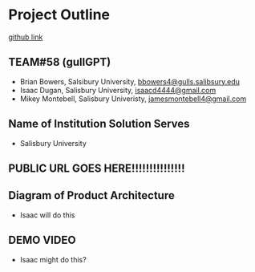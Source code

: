 # Project Outline
[github link](https://github.com/idugan100/gullGPT)
## TEAM#58 (gullGPT)
- Brian Bowers, Salsibury University, bbowers4@gulls.salibsury.edu
- Isaac Dugan, Salisbury University, isaacd4444@gmail.com
- Mikey Montebell, Salisbury Univeristy, jamesmontebell4@gmail.com 
## Name of Institution Solution Serves
- Salisbury University
## PUBLIC URL GOES HERE!!!!!!!!!!!!!!!
## Diagram of Product Architecture
- Isaac will do this
## DEMO VIDEO
- Isaac might do this?